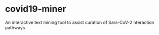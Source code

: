 # covid19-miner
An interactive text mining tool to assist curation of Sars-CoV-2 nteraction pathways
